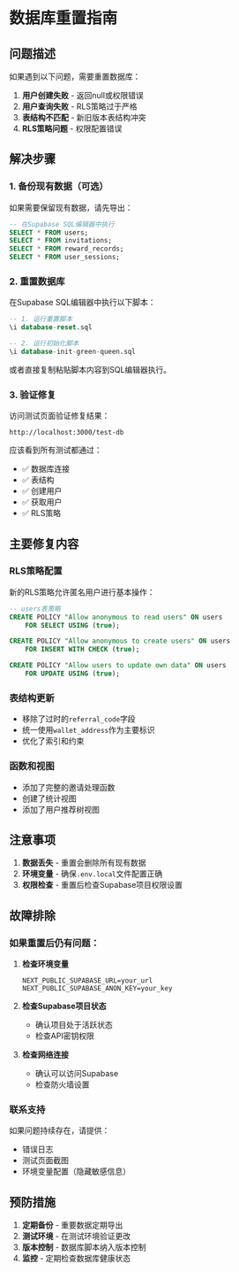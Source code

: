 # 数据库重置指南

## 问题描述

如果遇到以下问题，需要重置数据库：

1. **用户创建失败** - 返回null或权限错误
2. **用户查询失败** - RLS策略过于严格
3. **表结构不匹配** - 新旧版本表结构冲突
4. **RLS策略问题** - 权限配置错误

## 解决步骤

### 1. 备份现有数据（可选）

如果需要保留现有数据，请先导出：

```sql
-- 在Supabase SQL编辑器中执行
SELECT * FROM users;
SELECT * FROM invitations;
SELECT * FROM reward_records;
SELECT * FROM user_sessions;
```

### 2. 重置数据库

在Supabase SQL编辑器中执行以下脚本：

```sql
-- 1. 运行重置脚本
\i database-reset.sql

-- 2. 运行初始化脚本
\i database-init-green-queen.sql
```

或者直接复制粘贴脚本内容到SQL编辑器执行。

### 3. 验证修复

访问测试页面验证修复结果：

```
http://localhost:3000/test-db
```

应该看到所有测试都通过：
- ✅ 数据库连接
- ✅ 表结构
- ✅ 创建用户
- ✅ 获取用户
- ✅ RLS策略

## 主要修复内容

### RLS策略配置

新的RLS策略允许匿名用户进行基本操作：

```sql
-- users表策略
CREATE POLICY "Allow anonymous to read users" ON users
    FOR SELECT USING (true);

CREATE POLICY "Allow anonymous to create users" ON users
    FOR INSERT WITH CHECK (true);

CREATE POLICY "Allow users to update own data" ON users
    FOR UPDATE USING (true);
```

### 表结构更新

- 移除了过时的`referral_code`字段
- 统一使用`wallet_address`作为主要标识
- 优化了索引和约束

### 函数和视图

- 添加了完整的邀请处理函数
- 创建了统计视图
- 添加了用户推荐树视图

## 注意事项

1. **数据丢失** - 重置会删除所有现有数据
2. **环境变量** - 确保`.env.local`文件配置正确
3. **权限检查** - 重置后检查Supabase项目权限设置

## 故障排除

### 如果重置后仍有问题：

1. **检查环境变量**
   ```
   NEXT_PUBLIC_SUPABASE_URL=your_url
   NEXT_PUBLIC_SUPABASE_ANON_KEY=your_key
   ```

2. **检查Supabase项目状态**
   - 确认项目处于活跃状态
   - 检查API密钥权限

3. **检查网络连接**
   - 确认可以访问Supabase
   - 检查防火墙设置

### 联系支持

如果问题持续存在，请提供：
- 错误日志
- 测试页面截图
- 环境变量配置（隐藏敏感信息）

## 预防措施

1. **定期备份** - 重要数据定期导出
2. **测试环境** - 在测试环境验证更改
3. **版本控制** - 数据库脚本纳入版本控制
4. **监控** - 定期检查数据库健康状态 